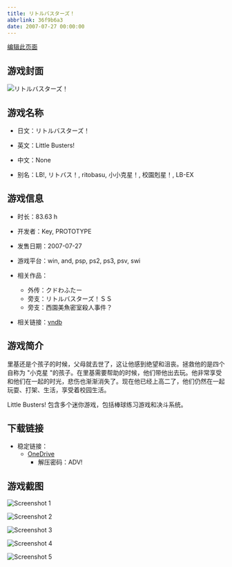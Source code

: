 ```yaml
---
title: リトルバスターズ！
abbrlink: 36f9b6a3
date: 2007-07-27 00:00:00
---
```

[编辑此页面](https://github.com/ACG-3/ADV3-source/blob/main/source/_posts/games/%E3%83%AA%E3%83%88%E3%83%AB%E3%83%90%E3%82%B9%E3%82%BF%E3%83%BC%E3%82%BA%EF%BC%81.md)

## 游戏封面

![リトルバスターズ！](https://pan.timero.xyz/onedrive/img_lib_001/%E3%83%AA%E3%83%88%E3%83%AB%E3%83%90%E3%82%B9%E3%82%BF%E3%83%BC%E3%82%BA%EF%BC%81_cover.avif)


## 游戏名称

- 日文：リトルバスターズ！
- 英文：Little Busters!
- 中文：None

- 别名：LB!, リトバス！, ritobasu, 小小克星！, 校園剋星！, LB-EX


## 游戏信息

- 时长：83.63 h
- 开发者：Key, PROTOTYPE
- 发售日期：2007-07-27
- 游戏平台：win, and, psp, ps2, ps3, psv, swi
- 相关作品：
   - 外传：クドわふたー
   - 旁支：リトルバスターズ！ＳＳ
   - 旁支：西園美魚密室殺人事件？

- 相关链接：[vndb](https://vndb.org/v5)


## 游戏简介

里基还是个孩子的时候，父母就去世了，这让他感到绝望和沮丧。拯救他的是四个自称为 "小克星 "的孩子。在里基需要帮助的时候，他们带他出去玩。他非常享受和他们在一起的时光，悲伤也渐渐消失了。现在他已经上高二了，他们仍然在一起玩耍、打架、生活，享受着校园生活。

Little Busters! 包含多个迷你游戏，包括棒球练习游戏和决斗系统。


## 下载链接

- 稳定链接：
    - [OneDrive](https://pan.timero.xyz/onedrive/adv_lib_001/%E3%83%AA%E3%83%88%E3%83%AB%E3%83%90%E3%82%B9%E3%82%BF%E3%83%BC%E3%82%BA%EF%BC%81)
        - 解压密码：ADV!



## 游戏截图


![Screenshot 1](https://pan.timero.xyz/onedrive/img_lib_001/%E3%83%AA%E3%83%88%E3%83%AB%E3%83%90%E3%82%B9%E3%82%BF%E3%83%BC%E3%82%BA%EF%BC%81_Screenshot_1.avif)

![Screenshot 2](https://pan.timero.xyz/onedrive/img_lib_001/%E3%83%AA%E3%83%88%E3%83%AB%E3%83%90%E3%82%B9%E3%82%BF%E3%83%BC%E3%82%BA%EF%BC%81_Screenshot_2.avif)

![Screenshot 3](https://pan.timero.xyz/onedrive/img_lib_001/%E3%83%AA%E3%83%88%E3%83%AB%E3%83%90%E3%82%B9%E3%82%BF%E3%83%BC%E3%82%BA%EF%BC%81_Screenshot_3.avif)

![Screenshot 4](https://pan.timero.xyz/onedrive/img_lib_001/%E3%83%AA%E3%83%88%E3%83%AB%E3%83%90%E3%82%B9%E3%82%BF%E3%83%BC%E3%82%BA%EF%BC%81_Screenshot_4.avif)

![Screenshot 5](https://pan.timero.xyz/onedrive/img_lib_001/%E3%83%AA%E3%83%88%E3%83%AB%E3%83%90%E3%82%B9%E3%82%BF%E3%83%BC%E3%82%BA%EF%BC%81_Screenshot_5.avif)

